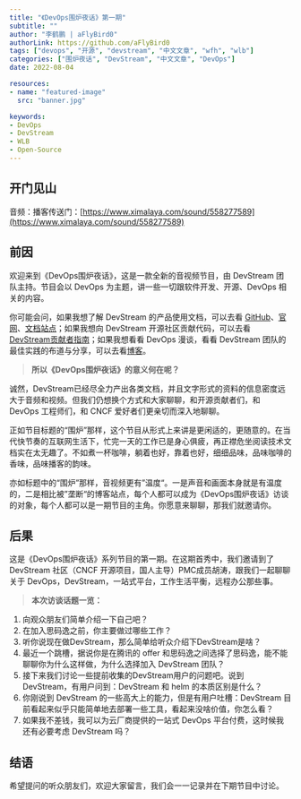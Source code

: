 ```yaml
---
title: "《DevOps围炉夜话》第一期"
subtitle: ""
author: "李鹤鹏 | aFlyBird0"
authorLink: https://github.com/aFlyBird0
tags: ["devops", "开源", "devstream", "中文文章", "wfh", "wlb"]
categories: ["围炉夜话", "DevStream", "中文文章", "DevOps"]
date: 2022-08-04

resources:
- name: "featured-image"
  src: "banner.jpg"

keywords:
- DevOps
- DevStream
- WLB
- Open-Source
---
```


## 开门见山
音频：播客传送门：[https://www.ximalaya.com/sound/558277589](https://www.ximalaya.com/sound/558277589)

## 前因

欢迎来到《DevOps围炉夜话》，这是一款全新的音视频节目，由 DevStream 团队主持。节目会以 DevOps 为主题，讲一些一切跟软件开发、开源、DevOps 相关的内容。

你可能会问，如果我想了解 DevStream 的产品使用文档，可以去看 [GitHub](https://github.com/devstream-io/devstream)、[官网](https://www.devstream.io/)、[文档站点](https://docs.devstream.io/en/latest/)；如果我想向 DevStream 开源社区贡献代码，可以去看 [DevStream贡献者指南](https://docs.devstream.io/en/latest/contributing_guide/)；如果我想看看 DevOps 漫谈，看看 DevStream 团队的最佳实践的布道与分享，可以去看[博客](https://blog.devstream.io/)。

> **所以《DevOps围炉夜话》的意义何在呢？**

诚然，DevStream已经尽全力产出各类文档，并且文字形式的资料的信息密度远大于音频和视频。但我们仍想换个方式和大家聊聊，和开源贡献者们，和 DevOps 工程师们，和 CNCF 爱好者们更亲切而深入地聊聊。

正如节目标题的“围炉”那样，这个节目从形式上来讲是更闲适的，更随意的。在当代快节奏的互联网生活下，忙完一天的工作已是身心俱疲，再正襟危坐阅读技术文档实在太无趣了。不如煮一杯咖啡，躺着也好，靠着也好，细细品味，品味咖啡的香味，品味播客的韵味。

亦如标题中的“围炉”那样，音视频更有”温度“。一是声音和画面本身就是有温度的，二是相比被”垄断“的博客站点，每个人都可以成为《DevOps围炉夜话》访谈的对象，每个人都可以是一期节目的主角。你愿意来聊聊，那我们就邀请你。

## 后果

这是《DevOps围炉夜话》系列节目的第一期。在这期首秀中，我们邀请到了 DevStream 社区（CNCF 开源项目，国人主导）PMC成员胡涛，跟我们一起聊聊关于 DevOps，DevStream，一站式平台，工作生活平衡，远程办公那些事。

> **本次访谈话题一览：**

1. 向观众朋友们简单介绍一下自己吧？
2. 在加入思码逸之前，你主要做过哪些工作？
3. 听你说现在做DevStream，那么简单给听众介绍下DevStream是啥？
4. 最近一个跳槽，据说你是在腾讯的 offer 和思码逸之间选择了思码逸，能不能聊聊你为什么这样做，为什么选择加入 DevStream 团队？
5. 接下来我们讨论一些提前收集的DevStream用户的问题吧。说到 DevStream，有用户问到：DevStream 和 helm 的本质区别是什么？
6. 你刚说到 DevStream 的一些高大上的能力，但是有用户吐槽：DevStream 目前看起来似乎只能简单地去部署一些工具，看起来没啥价值，你怎么看？
7. 如果我不差钱，我可以为云厂商提供的一站式 DevOps 平台付费，这时候我还有必要考虑 DevStream 吗？

## 结语

希望提问的听众朋友们，欢迎大家留言，我们会一一记录并在下期节目中讨论。





